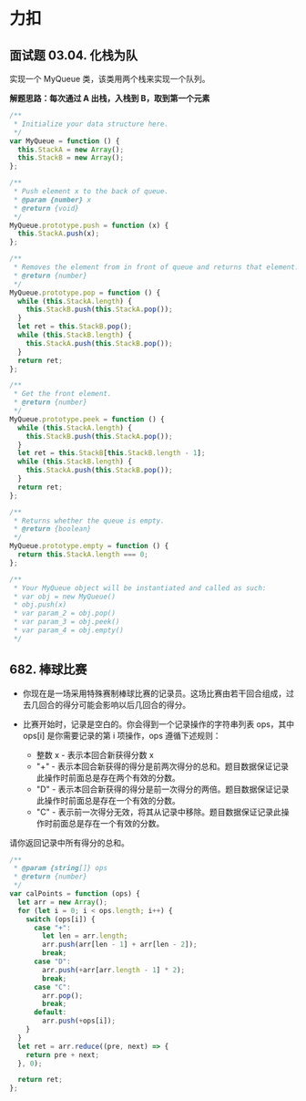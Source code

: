 # 力扣

## 面试题 03.04. 化栈为队

实现一个 MyQueue 类，该类用两个栈来实现一个队列。

**解题思路：每次通过 A 出栈，入栈到 B，取到第一个元素**

```javascript
/**
 * Initialize your data structure here.
 */
var MyQueue = function () {
  this.StackA = new Array();
  this.StackB = new Array();
};

/**
 * Push element x to the back of queue.
 * @param {number} x
 * @return {void}
 */
MyQueue.prototype.push = function (x) {
  this.StackA.push(x);
};

/**
 * Removes the element from in front of queue and returns that element.
 * @return {number}
 */
MyQueue.prototype.pop = function () {
  while (this.StackA.length) {
    this.StackB.push(this.StackA.pop());
  }
  let ret = this.StackB.pop();
  while (this.StackB.length) {
    this.StackA.push(this.StackB.pop());
  }
  return ret;
};

/**
 * Get the front element.
 * @return {number}
 */
MyQueue.prototype.peek = function () {
  while (this.StackA.length) {
    this.StackB.push(this.StackA.pop());
  }
  let ret = this.StackB[this.StackB.length - 1];
  while (this.StackB.length) {
    this.StackA.push(this.StackB.pop());
  }
  return ret;
};

/**
 * Returns whether the queue is empty.
 * @return {boolean}
 */
MyQueue.prototype.empty = function () {
  return this.StackA.length === 0;
};

/**
 * Your MyQueue object will be instantiated and called as such:
 * var obj = new MyQueue()
 * obj.push(x)
 * var param_2 = obj.pop()
 * var param_3 = obj.peek()
 * var param_4 = obj.empty()
 */
```

## 682. 棒球比赛

- 你现在是一场采用特殊赛制棒球比赛的记录员。这场比赛由若干回合组成，过去几回合的得分可能会影响以后几回合的得分。

- 比赛开始时，记录是空白的。你会得到一个记录操作的字符串列表 ops，其中 ops[i] 是你需要记录的第 i 项操作，ops 遵循下述规则：

  - 整数 x - 表示本回合新获得分数 x
  - "+" - 表示本回合新获得的得分是前两次得分的总和。题目数据保证记录此操作时前面总是存在两个有效的分数。
  - "D" - 表示本回合新获得的得分是前一次得分的两倍。题目数据保证记录此操作时前面总是存在一个有效的分数。
  - "C" - 表示前一次得分无效，将其从记录中移除。题目数据保证记录此操作时前面总是存在一个有效的分数。

请你返回记录中所有得分的总和。

```javascript
/**
 * @param {string[]} ops
 * @return {number}
 */
var calPoints = function (ops) {
  let arr = new Array();
  for (let i = 0; i < ops.length; i++) {
    switch (ops[i]) {
      case "+":
        let len = arr.length;
        arr.push(arr[len - 1] + arr[len - 2]);
        break;
      case "D":
        arr.push(+arr[arr.length - 1] * 2);
        break;
      case "C":
        arr.pop();
        break;
      default:
        arr.push(+ops[i]);
    }
  }
  let ret = arr.reduce((pre, next) => {
    return pre + next;
  }, 0);

  return ret;
};
```
